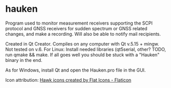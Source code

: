 # hauken

Program used to monitor measurement receivers supporting the SCPI protocol and GNSS receivers for sudden spectrum or GNSS related changes, 
and make a recording. Will also be able to notify mail recipients.

Created in Qt Creator. Compiles on any computer with Qt v.5.15 + mingw. Not tested on v.6. For Linux: Install needed libraries (qt5serial, other? TODO,
run qmake && make. If all goes well you should be stuck with a "Hauken" binary in the end.

As for Windows, install Qt and open the Hauken.pro file in the GUI. 

Icon attribution: <a href="https://www.flaticon.com/free-icons/hawk" title="hawk icons">Hawk icons created by Flat Icons - Flaticon</a>
